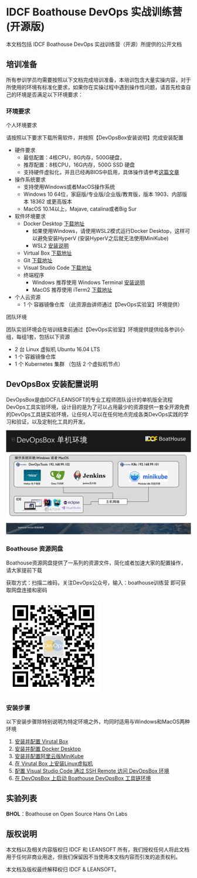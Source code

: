 # IDCF Boathouse DevOps 实战训练营 (开源版)

本文档包括 IDCF Boathouse DevOps 实战训练营（开源）所提供的公开文档

## 培训准备

所有参训学员均需要按照以下文档完成培训准备，本培训包含大量实操内容，对于所使用的环境有标准化要求，如果你在实操过程中遇到操作性问题，请首先检查自己的环境是否满足以下环境要求：

### 环境要求

个人环境要求

请按照以下要求下载所需软件，并按照【DevOpsBox安装说明】完成安装配置

- 硬件要求
  - 最低配置：4核CPU，8G内存，500G硬盘，
  - 推荐配置：8核CPU，16G内存，500G SSD 硬盘
  - 支持硬件虚拟化，并且已经再BIOS中启用，具体操作请参考[这篇文章](https://blog.csdn.net/Blueberry521/article/details/104240762)
- 操作系统要求
  - 支持使用Windows或者MacOS操作系统
  - Windows 10 64位，家庭版/专业版/企业版/教育版，版本 1903、内部版本 18362 或更高版本
  - MacOS 10.14以上，Majave, catalina或者Big Sur
- 软件环境要求
  - Docker Desktop [下载地址](https://www.docker.com/products/docker-desktop)
    - 如果使用Windows，请使用WSL2模式运行Docker Desktop，这样可以避免安装HyperV (安装HyperV之后就无法使用MiniKube)
    - WSL2 [安装说明](https://docs.microsoft.com/zh-cn/windows/wsl/install-win10)
  - Virtual Box [下载地址](https://www.virtualbox.org/wiki/Downloads)
  - Git [下载地址](http://git-scm.com/) 
  - Visual Studio Code [下载地址](https://code.visualstudio.com/)
  - 终端程序
    - Windows 推荐使用 Windows Terminal [安装说明](https://docs.microsoft.com/zh-cn/windows/terminal/get-started)
    - MacOS 推荐使用 iTerm2 [下载地址](https://iterm2.com/)
- 个人云资源
  - 1 个 容器镜像仓库 （此资源由讲师通过【DevOps实验室】环境提供）

团队环境

团队实验环境会在培训结束前通过【DevOps实验室】环境提供提供给各参训小组，每组1套，包括以下资源

- 2 台 Linux 虚拟机 Ubuntu 16.04 LTS
- 1 个 容器镜像仓库
- 1 个 Kubernetes 集群 （包括 2 个虚拟机节点）

## DevOpsBox 安装配置说明

DevOpsBox是由IDCF/LEANSOFT的专业工程师团队设计的单机版全流程DevOps工具实验环境，设计目的是为了可以占用最少的资源提供一套全开源免费的DevOps工具链实验环境，让任何人可以在任何地点完成各类DevOps实践的学习和验证，以及定制化工具的开发。

![](images/01-devopxbox-architecture.png)

### Boathouse 资源网盘

Boathouse资源网盘提供了一系列的资源文件，简化或者加速大家的配置操作，请大家提前下载

获取方式：扫描二维码，关注DevOps公众号，输入：boathouse训练营 即可获取网盘连接和密码

![](images/devops-barcode.jpg)


### 安装步骤

以下安装步骤除特别说明为特定环境之外，均同时适用与Windows和MacOS两种环境

1. [安装并配置 Virutal Box](devopsbox/README.md?id=_01-安装并配置-virutal-box)
2. [安装并配置 Docker Desktop](devopsbox/README.md?id=_02-安装并配置-docker-for-desktop)
3. [安装并配置阿里云版MiniKube](devopsbox/README.md?id=_03-安装并配置阿里云版minikube)
4. [在 Virutal Box 上安装Linux虚拟机](devopsbox/README.md?id=_04-在-virutal-box-上安装linux虚拟机)
5. [配置 Visual Studio Code 通过 SSH Remote 访问 DevOpsBox 环境](devopsbox/README.md?id=_05-配置-visual-studio-code-通过-ssh-remote-访问-devopsbox-环境)
6. [在 DevOpsBox 上启动 Boathouse DevOpsBox 工具链环境](devopsbox/README.md?id=_05-在-devopsbox-上启动-boathouse-devopsbox-工具链环境)

## 实验列表

**BHOL**：Boathouse on Open Source Hans On Labs


## 版权说明

本文档以及相关内容版权归 IDCF 和 LEANSOFT 所有，我们授权任何人将此文档用于任何非商业用途，但我们保留因不当使用本文档内容而引发的追责权利。

本文档及版权最终解释权归 IDCF & LEANSOFT。

